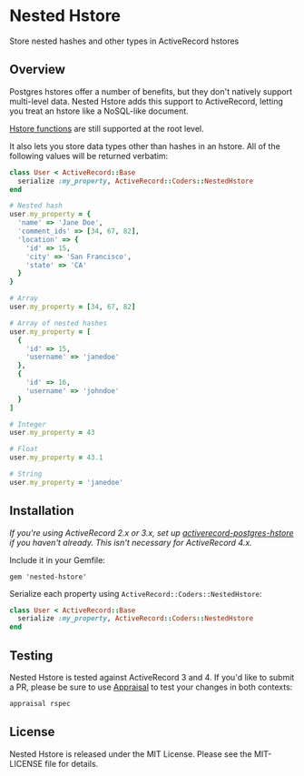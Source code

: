 Nested Hstore
=============
Store nested hashes and other types in ActiveRecord hstores

Overview
--------

Postgres hstores offer a number of benefits, but they don't natively support multi-level data. Nested Hstore adds this support to ActiveRecord, letting you treat an hstore like a NoSQL-like document.

[Hstore functions](http://www.postgresql.org/docs/9.1/static/hstore.html) are still supported at the root level.

It also lets you store data types other than hashes in an hstore. All of the following values will be returned verbatim:

```ruby
class User < ActiveRecord::Base
  serialize :my_property, ActiveRecord::Coders::NestedHstore
end

# Nested hash
user.my_property = {
  'name' => 'Jane Doe',
  'comment_ids' => [34, 67, 82],
  'location' => {
    'id' => 15,
    'city' => 'San Francisco',
    'state' => 'CA'
  }
}

# Array
user.my_property = [34, 67, 82]

# Array of nested hashes
user.my_property = [
  {
    'id' => 15,
    'username' => 'janedoe'
  },
  {
    'id' => 16,
    'username' => 'johndoe'
  }
]

# Integer
user.my_property = 43

# Float
user.my_property = 43.1

# String
user.my_property = 'janedoe'
```

Installation
------------

*If you're using ActiveRecord 2.x or 3.x, set up [activerecord-postgres-hstore](https://github.com/diogob/activerecord-postgres-hstore) if you haven't already. This isn't necessary for ActiveRecord 4.x.*

Include it in your Gemfile:

    gem 'nested-hstore'

Serialize each property using `ActiveRecord::Coders::NestedHstore`:

```ruby
class User < ActiveRecord::Base
  serialize :my_property, ActiveRecord::Coders::NestedHstore
end
```

Testing
-------

Nested Hstore is tested against ActiveRecord 3 and 4. If you'd like to submit a PR, please be sure to use [Appraisal](https://github.com/thoughtbot/appraisal) to test your changes in both contexts:

```bash
appraisal rspec
```

License
-------

Nested Hstore is released under the MIT License. Please see the MIT-LICENSE file for details.
